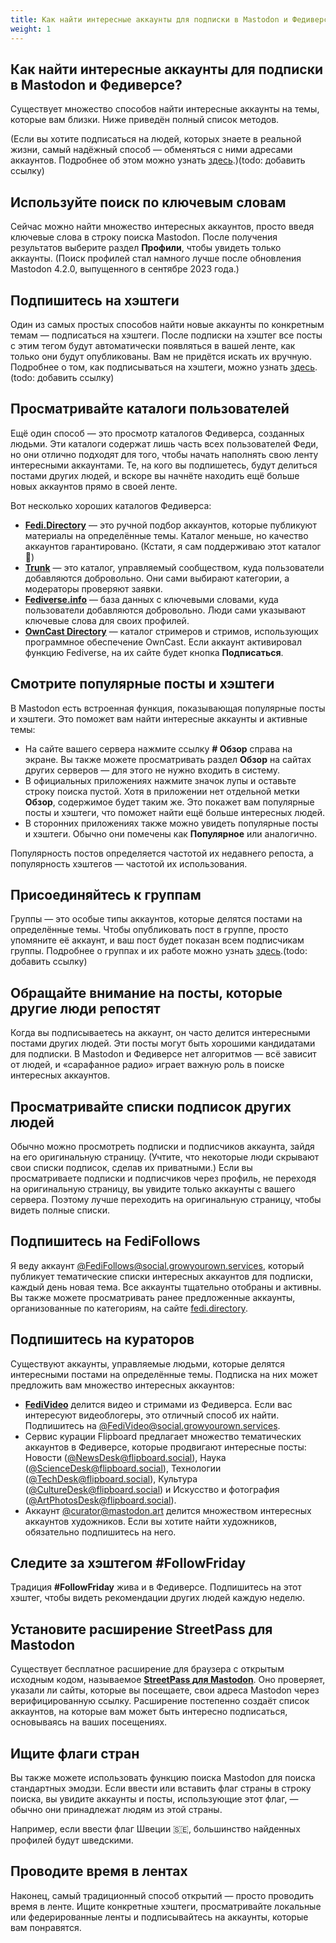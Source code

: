 ```yaml
---
title: Как найти интересные аккаунты для подписки в Mastodon и Федиверсе?
weight: 1
---
```


## Как найти интересные аккаунты для подписки в Mastodon и Федиверсе?

Существует множество способов найти интересные аккаунты на темы, которые вам близки. Ниже приведён полный список методов.

(Если вы хотите подписаться на людей, которых знаете в реальной жизни, самый надёжный способ — обменяться с ними адресами аккаунтов. Подробнее об этом можно узнать [здесь](https://example.com).)(todo: добавить ссылку)

## Используйте поиск по ключевым словам

Сейчас можно найти множество интересных аккаунтов, просто введя ключевые слова в строку поиска Mastodon. После получения результатов выберите раздел **Профили**, чтобы увидеть только аккаунты. (Поиск профилей стал намного лучше после обновления Mastodon 4.2.0, выпущенного в сентябре 2023 года.)

## Подпишитесь на хэштеги

Один из самых простых способов найти новые аккаунты по конкретным темам — подписаться на хэштеги. После подписки на хэштег все посты с этим тегом будут автоматически появляться в вашей ленте, как только они будут опубликованы. Вам не придётся искать их вручную. Подробнее о том, как подписываться на хэштеги, можно узнать [здесь](https://example.com).(todo: добавить ссылку)

## Просматривайте каталоги пользователей

Ещё один способ — это просмотр каталогов Федиверса, созданных людьми. Эти каталоги содержат лишь часть всех пользователей Феди, но они отлично подходят для того, чтобы начать наполнять свою ленту интересными аккаунтами. Те, на кого вы подпишетесь, будут делиться постами других людей, и вскоре вы начнёте находить ещё больше новых аккаунтов прямо в своей ленте.

Вот несколько хороших каталогов Федиверса:

- [**Fedi.Directory**](https://fedi.directory/) — это ручной подбор аккаунтов, которые публикуют материалы на определённые темы. Каталог меньше, но качество аккаунтов гарантировано. (Кстати, я сам поддерживаю этот каталог 🙂)
- [**Trunk**](https://communitywiki.org/trunk) — это каталог, управляемый сообществом, куда пользователи добавляются добровольно. Они сами выбирают категории, а модераторы проверяют заявки.
- [**Fediverse.info**](https://fediverse.info/explore/people) — база данных с ключевыми словами, куда пользователи добавляются добровольно. Люди сами указывают ключевые слова для своих профилей.
- [**OwnCast Directory**](https://directory.owncast.online/) — каталог стримеров и стримов, использующих программное обеспечение OwnCast. Если аккаунт активировал функцию Fediverse, на их сайте будет кнопка **Подписаться**.

## Смотрите популярные посты и хэштеги

В Mastodon есть встроенная функция, показывающая популярные посты и хэштеги. Это поможет вам найти интересные аккаунты и активные темы:

- На сайте вашего сервера нажмите ссылку **# Обзор** справа на экране. Вы также можете просматривать раздел **Обзор** на сайтах других серверов — для этого не нужно входить в систему.
- В официальных приложениях нажмите значок лупы и оставьте строку поиска пустой. Хотя в приложении нет отдельной метки **Обзор**, содержимое будет таким же. Это покажет вам популярные посты и хэштеги, что поможет найти ещё больше интересных людей.
- В сторонних приложениях также можно увидеть популярные посты и хэштеги. Обычно они помечены как **Популярное** или аналогично.

Популярность постов определяется частотой их недавнего репоста, а популярность хэштегов — частотой их использования.

## Присоединяйтесь к группам

Группы — это особые типы аккаунтов, которые делятся постами на определённые темы. Чтобы опубликовать пост в группе, просто упомяните её аккаунт, и ваш пост будет показан всем подписчикам группы. Подробнее о группах и их работе можно узнать [здесь](https://example.com).(todo: добавить ссылку)

## Обращайте внимание на посты, которые другие люди репостят

Когда вы подписываетесь на аккаунт, он часто делится интересными постами других людей. Эти посты могут быть хорошими кандидатами для подписки. В Mastodon и Федиверсе нет алгоритмов — всё зависит от людей, и «сарафанное радио» играет важную роль в поиске интересных аккаунтов.

## Просматривайте списки подписок других людей

Обычно можно просмотреть подписки и подписчиков аккаунта, зайдя на его оригинальную страницу. (Учтите, что некоторые люди скрывают свои списки подписок, сделав их приватными.) Если вы просматриваете подписки и подписчиков через профиль, не переходя на оригинальную страницу, вы увидите только аккаунты с вашего сервера. Поэтому лучше переходить на оригинальную страницу, чтобы видеть полные списки.

## Подпишитесь на FediFollows

Я веду аккаунт [@FediFollows@social.growyourown.services](https://social.growyourown.services/@FediFollows), который публикует тематические списки интересных аккаунтов для подписки, каждый день новая тема. Все аккаунты тщательно отобраны и активны. Вы также можете просматривать ранее предложенные аккаунты, организованные по категориям, на сайте [fedi.directory](https://fedi.directory/).

## Подпишитесь на кураторов

Существуют аккаунты, управляемые людьми, которые делятся интересными постами на определённые темы. Подписка на них может предложить вам множество интересных аккаунтов:

- [**FediVideo**](https://social.growyourown.services/@FediVideo) делится видео и стримами из Федиверса. Если вас интересуют видеоблогеры, это отличный способ их найти. Подпишитесь на [@FediVideo@social.growyourown.services](https://social.growyourown.services/@FediVideo).
- Сервис курации Flipboard предлагает множество тематических аккаунтов в Федиверсе, которые продвигают интересные посты: Новости ([@NewsDesk@flipboard.social](https://flipboard.social/@NewsDesk)), Наука ([@ScienceDesk@flipboard.social](https://flipboard.social/@ScienceDesk)), Технологии ([@TechDesk@flipboard.social](https://flipboard.social/@TechDesk)), Культура ([@CultureDesk@flipboard.social](https://flipboard.social/@CultureDesk)) и Искусство и фотография ([@ArtPhotosDesk@flipboard.social](https://flipboard.social/@ArtPhotosDesk)).
- Аккаунт [@curator@mastodon.art](https://mastodon.art/@Curator) делится множеством интересных аккаунтов художников. Если вы хотите найти художников, обязательно подпишитесь на него.

## Следите за хэштегом #FollowFriday

Традиция **#FollowFriday** жива и в Федиверсе. Подпишитесь на этот хэштег, чтобы видеть рекомендации других людей каждую неделю.

## Установите расширение StreetPass для Mastodon

Существует бесплатное расширение для браузера с открытым исходным кодом, называемое [**StreetPass для Mastodon**](https://streetpass.social/). Оно проверяет, указали ли сайты, которые вы посещаете, свои адреса Mastodon через верифицированную ссылку. Расширение постепенно создаёт список аккаунтов, на которые вам может быть интересно подписаться, основываясь на ваших посещениях.

## Ищите флаги стран

Вы также можете использовать функцию поиска Mastodon для поиска стандартных эмодзи. Если ввести или вставить флаг страны в строку поиска, вы увидите аккаунты и посты, использующие этот флаг, — обычно они принадлежат людям из этой страны.

Например, если ввести флаг Швеции 🇸🇪, большинство найденных профилей будут шведскими.

## Проводите время в лентах

Наконец, самый традиционный способ открытий — просто проводить время в ленте. Ищите конкретные хэштеги, просматривайте локальные или федерированные ленты и подписывайтесь на аккаунты, которые вам понравятся.